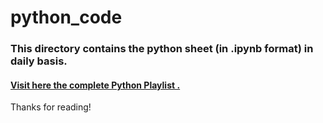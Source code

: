# python_code
### This directory contains the python sheet (in .ipynb format) in daily basis.
#### [Visit here the complete Python Playlist .](https://www.youtube.com/playlist?list=PL7kACpIC_G5JLlPQUxS2j-0yG7IfSf1Bi)

Thanks for reading!
